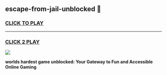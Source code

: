 
## escape-from-jail-unblocked 👋
<h3>
<a href="https://premium.freeplayer.one?title=escape-from-jail-unblocked&ref=14F">CLICK TO PLAY</a></h3>
<hr>

<h3>
<a href="https://premium.freeplayer.one?title=escape-from-jail-unblocked&ref=14F">CLICK 2 PLAY</a>
  
</h3>

<a href="https://premium.freeplayer.one?title=escape-from-jail-unblocked&ref=12F/"><img src="https://clearcache.store/games.png"></a>


**worlds hardest game unblocked: Your Gateway to Fun and Accessible Online Gaming**
